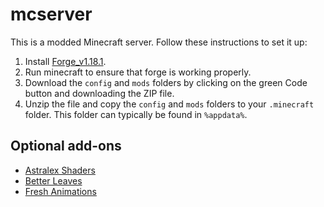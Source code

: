 # mcserver
This is a modded Minecraft server. Follow these instructions to set it up:

1. Install [Forge_v1.18.1](https://files.minecraftforge.net/net/minecraftforge/forge/index_1.18.1.html). 
2. Run minecraft to ensure that forge is working properly.
3. Download the `config` and `mods` folders by clicking on the green Code button and downloading the ZIP file.
4. Unzip the file and copy the `config` and `mods` folders to your `.minecraft` folder. This folder can typically be found in `%appdata%`.

## Optional add-ons

- [Astralex Shaders](https://www.curseforge.com/minecraft/customization/astralex-shader-bsl-edit)
- [Better Leaves](https://www.curseforge.com/minecraft/texture-packs/motschens-better-leaves)
- [Fresh Animations](https://www.curseforge.com/minecraft/texture-packs/fresh-animations)
